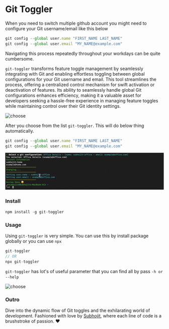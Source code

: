# Git Toggler

When you need to switch multiple github account you might need to configure your Git username/email like this below

```javascript
git config --global user.name "FIRST_NAME LAST_NAME"
git config --global user.email "MY_NAME@example.com"
```

Navigating this process repeatedly throughout your workdays can be quite cumbersome.

```git-toggler```  transforms feature toggle management by seamlessly integrating with Git and enabling effortless toggling between global configurations for your Git username and email. This tool streamlines the process, offering a centralized control mechanism for swift activation or deactivation of features. Its ability to seamlessly handle global Git configurations enhances efficiency, making it a valuable asset for developers seeking a hassle-free experience in managing feature toggles while maintaining control over their Git identity settings.

<img src="media/choose.png" alt="choose">

After you choose from the list ```git-toggler```. This will do below thing automatically.
```javascript
git config --global user.name "FIRST_NAME LAST_NAME"
git config --global user.email "MY_NAME@example.com"
```

<img src="media/selected.png" alt="choose">

### Install

```javascript
npm install -g git-toggler
```

### Usage

Using ```git-toggler``` is very simple. You can use this by install package globally or you can use ```npx``` 

```javascript
git-toggler
// OR
npx git-toggler
```

 ```git-toggler``` has lot's of useful parameter that you can find all by pass ```-h or --help``` 

<img src="media/help.png" alt="choose">

### Outro

Dive into the dynamic flow of Git toggles and the exhilarating world of development. Fashioned with love by [Subhojit](https://subhojit.me/), where each line of code is a brushstroke of passion. ❤️